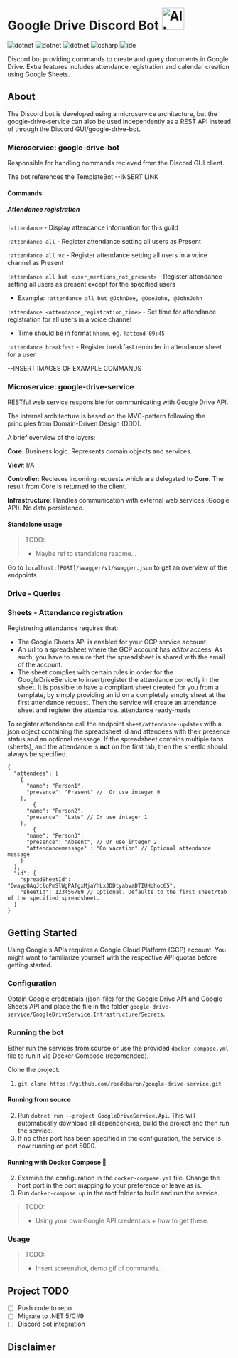 # Google Drive Discord Bot <img src="https://logos-world.net/wp-content/uploads/2020/11/Google-Drive-Logo.png" alt="Alt text" width="50">


![dotnet](https://img.shields.io/badge/asp--net--core-v3.1-blue)
![dotnet](https://img.shields.io/badge/google--api--drive-v3-green)
![dotnet](https://img.shields.io/badge/google--api--sheets-v4-green)
![csharp](https://img.shields.io/badge/C%23-8-purple)
![ide](https://img.shields.io/badge/IDE-vs2019-purple)

Discord bot providing commands to create and query documents in Google Drive. Extra features includes attendance registration and calendar creation using Google Sheets.

## About

The Discord bot is developed using a microservice architecture, but the google-drive-service can also be used independently as a REST API instead of through the Discord GUI/google-drive-bot.

### Microservice: google-drive-bot

Responsible for handling commands recieved from the Discord GUI client.

The bot references the TemplateBot --INSERT LINK

#### Commands

##### Attendance registration

`!attendance` - Display attendance information for this guild

`!attendance all` - Register attendance setting all users as Present

`!attendance all vc` - Register attendance setting all users in a voice channel as Present

`!attendance all but <user_mentions_not_present>` - Register attendance setting all users as present except for the specified users
- Example: `!attendance all but @JohnDoe, @DoeJohn, @JohnJohn`

`!attendance <attendance_registration_time>` - Set time for attendance registration for all users in a voice channel
- Time should be in format `hh:mm`, eg. `!attend 09:45`

`!attendance breakfast` - Register breakfast reminder in attendance sheet for a user



--INSERT IMAGES OF EXAMPLE COMMANDS



### Microservice: google-drive-service

RESTful web service responsible for communicating with Google Drive API. 

The internal architecture is based on the MVC-pattern following the principles from Domain-Driven Design (DDD). 

A brief overview of the layers:

**Core**: Business logic. Represents domain objects and services. 

**View**: I/A

**Controller**: Recieves incoming requests which are delegated to **Core**. The result from Core is returned to the client.

**Infrastructure**: Handles communication with external web services (Google API). No data persistence. 

#### Standalone usage

> TODO:
> - Maybe ref to standalone readme...


Go to `localhost:[PORT]/swagger/v1/swagger.json` to get an overview of the endpoints.

### Drive - Queries

### Sheets - Attendance registration

Registrering attendance requires that: 
- The Google Sheets API is enabled for your GCP service account.
- An url to a spreadsheet where the GCP account has _editor_ access. As such, you have to ensure that the spreadsheet is shared with the email of the account.   
- The sheet complies with certain rules in order for the GoogleDriveService to insert/register the attendance correctly in the sheet. It is possible to have a compliant sheet created for you from a template, by simply providing an id on a completely empty sheet at the first attendance request. Then the service will create an attendance sheet and register the attendance. attendance ready-made 

To register attendance call the endpoint `sheet/attendance-updates` with a json object containing the spreadsheet id and attendees with their presence status and an optional message. If the spreadsheet contains multiple tabs (sheets), and the attendance is **not** on the first tab, then the sheetId should always be specified.

```JSONC
{
  "attendees": [
    {
      "name": "Person1",
      "presence": "Present" //  Or use integer 0
    },
        {
      "name": "Person2",
      "presence": "Late" // Or use integer 1
    },
        {
      "name": "Person3",
      "presence": "Absent", // Or use integer 2
      "attendancemessage" : "On vacation" // Optional attendance message
    }
  ],
  "id": {
    "spreadSheetId": "DwaypOAqJclqPmSlWgPAfgxMjaYhLxJDDtyabvaDTIUHqhoc65",
    "sheetId": 123456789 // Optional. Defaults to the first sheet/tab of the specified spreadsheet.
  }
}
```




## Getting Started

Using Google's APIs requires a Google Cloud Platform (GCP) account. You might want to familiarize yourself with the respective API quotas before getting started.

### Configuration

Obtain Google credentials (json-file) for the Google Drive API and Google Sheets API and place the file in the folder `google-drive-service/GoogleDriveService.Infrastructure/Secrets`.

### Running the bot

Either run the services from source or use the provided `docker-compose.yml` file to run it via Docker Compose (recomended).  

Clone the project: 
1. `git clone https://github.com/roedebaron/google-drive-service.git`

#### Running from source
2. Run `dotnet run --project GoogleDriveService.Api`. This will automatically download all dependencies, build the project and then run the service. 
3. If no other port has been specified in the configuration, the service is now running on port 5000. 


#### Running with Docker Compose 🐳
2. Examine the configuration in the `docker-compose.yml` file. Change the host port in the port mapping to your preference or leave as is. 
3. Run `docker-compose up` in the root folder to build and run the service.

> TODO: 
> - Using your own Google API credentials + how to get these.

### Usage

> TODO:
> - Insert screenshot, demo gif of commands...


## Project TODO
- [ ] Push code to repo
- [ ] Migrate to .NET 5/C#9
- [ ] Discord bot integration

## Disclaimer



